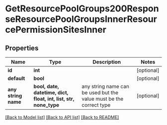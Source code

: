 # GetResourcePoolGroups200ResponseResourcePoolGroupsInnerResourcePermissionSitesInner


## Properties
Name | Type | Description | Notes
------------ | ------------- | ------------- | -------------
**id** | **int** |  | [optional] 
**default** | **bool** |  | [optional] 
**any string name** | **bool, date, datetime, dict, float, int, list, str, none_type** | any string name can be used but the value must be the correct type | [optional]

[[Back to Model list]](../README.md#documentation-for-models) [[Back to API list]](../README.md#documentation-for-api-endpoints) [[Back to README]](../README.md)


